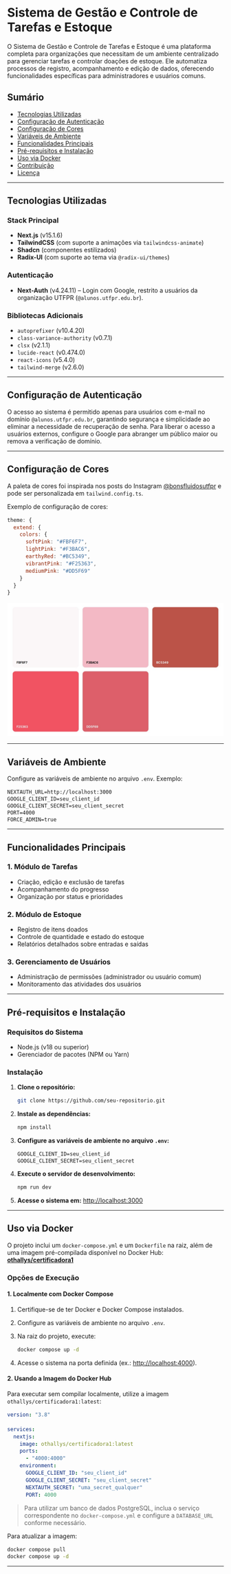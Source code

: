 # Sistema de Gestão e Controle de Tarefas e Estoque

O Sistema de Gestão e Controle de Tarefas e Estoque é uma plataforma completa para organizações que necessitam de um ambiente centralizado para gerenciar tarefas e controlar doações de estoque. Ele automatiza processos de registro, acompanhamento e edição de dados, oferecendo funcionalidades específicas para administradores e usuários comuns.

## Sumário

- [Tecnologias Utilizadas](#tecnologias-utilizadas)
- [Configuração de Autenticação](#configuração-de-autenticação)
- [Configuração de Cores](#configuração-de-cores)
- [Variáveis de Ambiente](#variáveis-de-ambiente)
- [Funcionalidades Principais](#funcionalidades-principais)
- [Pré-requisitos e Instalação](#pré-requisitos-e-instalação)
- [Uso via Docker](#uso-via-docker)
- [Contribuição](#contribuição)
- [Licença](#licença)

---

## Tecnologias Utilizadas

### Stack Principal

- **Next.js** (v15.1.6)
- **TailwindCSS** (com suporte a animações via `tailwindcss-animate`)
- **Shadcn** (componentes estilizados)
- **Radix-UI** (com suporte ao tema via `@radix-ui/themes`)

### Autenticação

- **Next-Auth** (v4.24.11) – Login com Google, restrito a usuários da organização UTFPR (`@alunos.utfpr.edu.br`).

### Bibliotecas Adicionais

- `autoprefixer` (v10.4.20)
- `class-variance-authority` (v0.7.1)
- `clsx` (v2.1.1)
- `lucide-react` (v0.474.0)
- `react-icons` (v5.4.0)
- `tailwind-merge` (v2.6.0)

---

## Configuração de Autenticação

O acesso ao sistema é permitido apenas para usuários com e-mail no domínio `@alunos.utfpr.edu.br`, garantindo segurança e simplicidade ao eliminar a necessidade de recuperação de senha. Para liberar o acesso a usuários externos, configure o Google para abranger um público maior ou remova a verificação de domínio.

---

## Configuração de Cores

A paleta de cores foi inspirada nos posts do Instagram [@bonsfluidosutfpr](https://www.instagram.com/bonsfluidosutfpr/) e pode ser personalizada em `tailwind.config.ts`.

Exemplo de configuração de cores:

```javascript
theme: {
  extend: {
    colors: {
      softPink: "#FBF6F7",
      lightPink: "#F3BAC6",
      earthyRed: "#BC5349",
      vibrantPink: "#F25363",
      mediumPink: "#DD5F69"
    }
  }
}
```

![Paleta de Cores](./public/colors.jpg)

---

## Variáveis de Ambiente

Configure as variáveis de ambiente no arquivo `.env`. Exemplo:

```env
NEXTAUTH_URL=http://localhost:3000
GOOGLE_CLIENT_ID=seu_client_id
GOOGLE_CLIENT_SECRET=seu_client_secret
PORT=4000
FORCE_ADMIN=true
```

---

## Funcionalidades Principais

### 1. Módulo de Tarefas

- Criação, edição e exclusão de tarefas
- Acompanhamento do progresso
- Organização por status e prioridades

### 2. Módulo de Estoque

- Registro de itens doados
- Controle de quantidade e estado do estoque
- Relatórios detalhados sobre entradas e saídas

### 3. Gerenciamento de Usuários

- Administração de permissões (administrador ou usuário comum)
- Monitoramento das atividades dos usuários

---

## Pré-requisitos e Instalação

### Requisitos do Sistema

- Node.js (v18 ou superior)
- Gerenciador de pacotes (NPM ou Yarn)

### Instalação

1. **Clone o repositório:**

   ```bash
   git clone https://github.com/seu-repositorio.git
   ```

2. **Instale as dependências:**

   ```bash
   npm install
   ```

3. **Configure as variáveis de ambiente no arquivo `.env`:**

   ```env
   GOOGLE_CLIENT_ID=seu_client_id
   GOOGLE_CLIENT_SECRET=seu_client_secret
   ```

4. **Execute o servidor de desenvolvimento:**

   ```bash
   npm run dev
   ```

5. **Acesse o sistema em:**
   [http://localhost:3000](http://localhost:3000)

---

## Uso via Docker

O projeto inclui um `docker-compose.yml` e um `Dockerfile` na raiz, além de uma imagem pré-compilada disponível no Docker Hub:
[**othallys/certificadora1**](https://hub.docker.com/r/othallys/certificadora1)

### Opções de Execução

#### 1. Localmente com Docker Compose

1. Certifique-se de ter Docker e Docker Compose instalados.
2. Configure as variáveis de ambiente no arquivo `.env`.
3. Na raiz do projeto, execute:

   ```bash
   docker compose up -d
   ```

4. Acesse o sistema na porta definida (ex.: [http://localhost:4000](http://localhost:4000)).

#### 2. Usando a Imagem do Docker Hub

Para executar sem compilar localmente, utilize a imagem `othallys/certificadora1:latest`:

```yaml
version: "3.8"

services:
  nextjs:
    image: othallys/certificadora1:latest
    ports:
      - "4000:4000"
    environment:
      GOOGLE_CLIENT_ID: "seu_client_id"
      GOOGLE_CLIENT_SECRET: "seu_client_secret"
      NEXTAUTH_SECRET: "uma_secret_qualquer"
      PORT: 4000
```

> Para utilizar um banco de dados PostgreSQL, inclua o serviço correspondente no `docker-compose.yml` e configure a `DATABASE_URL` conforme necessário.

Para atualizar a imagem:

```bash
docker compose pull
docker compose up -d
```

---
